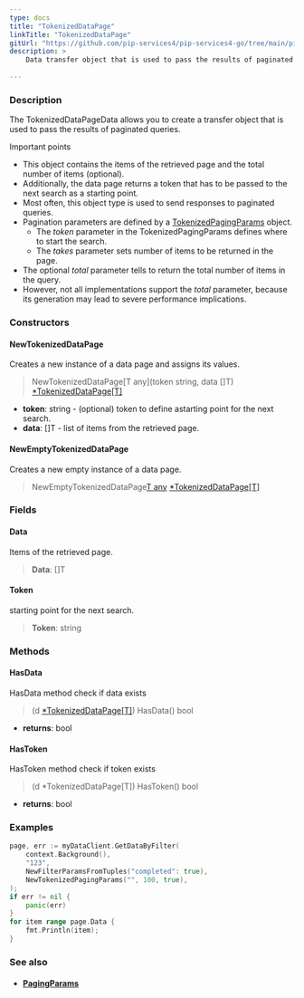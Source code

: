 ```yaml
---
type: docs
title: "TokenizedDataPage"
linkTitle: "TokenizedDataPage"
gitUrl: "https://github.com/pip-services4/pip-services4-go/tree/main/pip-services4-data-go"
description: > 
    Data transfer object that is used to pass the results of paginated queries.
           
---
```


### Description

The TokenizedDataPageData allows you to create a transfer object that is used to pass the results of paginated queries. 

Important points

- This object contains the items of the retrieved page and the total number of items (optional).
- Additionally, the data page returns a token that has to be passed to the next search as a starting point.
- Most often, this object type is used to send responses to paginated queries.
- Pagination parameters are defined by a [TokenizedPagingParams](../tokenized_paging_params) object.
     - The *token* parameter in the TokenizedPagingParams defines where to start the search.
     - The *takes* parameter sets number of items to be returned in the page.
- The optional *total* parameter tells to return the total number of items in the query.
- However, not all implementations support the *total* parameter, because its generation may lead to severe performance implications.


### Constructors

#### NewTokenizedDataPage
Creates a new instance of a data page and assigns its values.

> NewTokenizedDataPage[T any](token string, data []T) [*TokenizedDataPage[T]]()

- **token**: string - (optional) token to define astarting point for the next search.
- **data**: []T - list of items from the retrieved page.

#### NewEmptyTokenizedDataPage
Creates a new empty instance of a data page.

> NewEmptyTokenizedDataPage[T any]() [*TokenizedDataPage[T]]()


### Fields

<span class="hide-title-link">

#### Data
Items of the retrieved page.
> **Data**: []T

#### Token
starting point for the next search.
> **Token**: string


</span>

### Methods

#### HasData
HasData method check if data exists

> (d [*TokenizedDataPage[T]]()) HasData() bool

- **returns**: bool

#### HasToken
HasToken method check if token exists

> (d *TokenizedDataPage[T]) HasToken() bool 

- **returns**: bool

### Examples

```go
page, err := myDataClient.GetDataByFilter(
	context.Background(),
	"123",
	NewFilterParamsFromTuples("completed": true),
	NewTokenizedPagingParams("", 100, true),
);
if err != nil {
	panic(err)
}
for item range page.Data {
	fmt.Println(item);
}
```

### See also
- #### [PagingParams](../paging_params)

